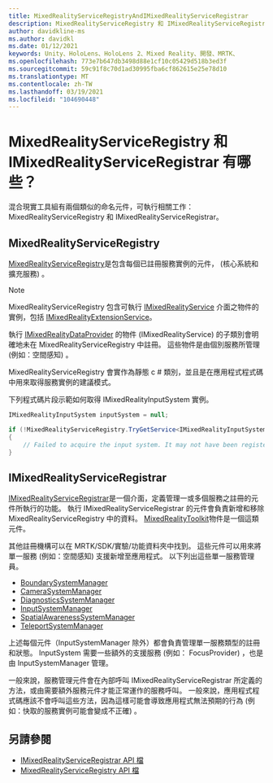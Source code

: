 ```yaml
---
title: MixedRealityServiceRegistryAndIMixedRealityServiceRegistrar
description: MixedRealityServiceRegistry 和 IMixedRealityServiceRegistrar 的檔
author: davidkline-ms
ms.author: davidkl
ms.date: 01/12/2021
keywords: Unity、HoloLens、HoloLens 2、Mixed Reality、開發、MRTK、
ms.openlocfilehash: 773e7b647db3498d88e1cf10c05429d518b3ed3f
ms.sourcegitcommit: 59c91f8c70d1ad30995fba6cf862615e25e78d10
ms.translationtype: MT
ms.contentlocale: zh-TW
ms.lasthandoff: 03/19/2021
ms.locfileid: "104690448"
---
```

# <a name="what-are-the-mixedrealityserviceregistry-and-imixedrealityserviceregistrar"></a>MixedRealityServiceRegistry 和 IMixedRealityServiceRegistrar 有哪些？

混合現實工具組有兩個類似的命名元件，可執行相關工作： MixedRealityServiceRegistry 和 IMixedRealityServiceRegistrar。

## <a name="mixedrealityserviceregistry"></a>MixedRealityServiceRegistry

[MixedRealityServiceRegistry](xref:Microsoft.MixedReality.Toolkit.MixedRealityServiceRegistry)是包含每個已註冊服務實例的元件， (核心系統和擴充服務) 。

> [!NOTE]
> MixedRealityServiceRegistry 包含可執行 [IMixedRealityService](xref:Microsoft.MixedReality.Toolkit.IMixedRealityService) 介面之物件的實例，包括 [IMixedRealityExtensionService](xref:Microsoft.MixedReality.Toolkit.IMixedRealityExtensionService)。
>
>執行 [IMixedRealityDataProvider](xref:Microsoft.MixedReality.Toolkit.IMixedRealityDataProvider) 的物件 (IMixedRealityService) 的子類別會明確地未在 MixedRealityServiceRegistry 中註冊。 這些物件是由個別服務所管理 (例如：空間感知) 。

MixedRealityServiceRegistry 會實作為靜態 c # 類別，並且是在應用程式程式碼中用來取得服務實例的建議模式。

下列程式碼片段示範如何取得 IMixedRealityInputSystem 實例。

```c#
IMixedRealityInputSystem inputSystem = null;

if (!MixedRealityServiceRegistry.TryGetService<IMixedRealityInputSystem>(out inputSystem))
{
    // Failed to acquire the input system. It may not have been registered
}
```

## <a name="imixedrealityserviceregistrar"></a>IMixedRealityServiceRegistrar

[IMixedRealityServiceRegistrar](xref:Microsoft.MixedReality.Toolkit.IMixedRealityServiceRegistrar)是一個介面，定義管理一或多個服務之註冊的元件所執行的功能。 執行 IMixedRealityServiceRegistrar 的元件會負責新增和移除 MixedRealityServiceRegistry 中的資料。 [MixedRealityToolkit](xref:Microsoft.MixedReality.Toolkit.MixedRealityToolkit)物件是一個這類元件。

其他註冊機構可以在 MRTK/SDK/實驗/功能資料夾中找到。 這些元件可以用來將單一服務 (例如：空間感知) 支援新增至應用程式。 以下列出這些單一服務管理員。

- [BoundarySystemManager](xref:Microsoft.MixedReality.Toolkit.Experimental.Boundary.BoundarySystemManager)
- [CameraSystemManager](xref:Microsoft.MixedReality.Toolkit.Experimental.CameraSystem.CameraSystemManager)
- [DiagnosticsSystemManager](xref:Microsoft.MixedReality.Toolkit.Experimental.Diagnostics.DiagnosticsSystemManager)
- [InputSystemManager](xref:Microsoft.MixedReality.Toolkit.Experimental.Input.InputSystemManager)
- [SpatialAwarenessSystemManager](xref:Microsoft.MixedReality.Toolkit.Experimental.SpatialAwareness.SpatialAwarenessSystemManager)
- [TeleportSystemManager](xref:Microsoft.MixedReality.Toolkit.Experimental.Teleport.TeleportSystemManager)

上述每個元件（InputSystemManager 除外）都會負責管理單一服務類型的註冊和狀態。 InputSystem 需要一些額外的支援服務 (例如： FocusProvider) ，也是由 InputSystemManager 管理。

一般來說，服務管理元件會在內部呼叫 IMixedRealityServiceRegistrar 所定義的方法，或由需要額外服務元件才能正常運作的服務呼叫。 一般來說，應用程式程式碼應該不會呼叫這些方法，因為這樣可能會導致應用程式無法預期的行為 (例如：快取的服務實例可能會變成不正確) 。

## <a name="see-also"></a>另請參閱

- [IMixedRealityServiceRegistrar API 檔](xref:Microsoft.MixedReality.Toolkit.IMixedRealityServiceRegistrar)
- [MixedRealityServiceRegistry API 檔](xref:Microsoft.MixedReality.Toolkit.MixedRealityServiceRegistry)
